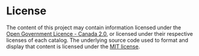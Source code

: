 # License

The content of this project may contain information licensed under the [Open Government Licence - Canada 2.0](https://open.canada.ca/en/open-government-licence-canada), or licensed under their respective licenses of each catalog. The underlying source code used to format and display that content is licensed under the [MIT license](https://opensource.org/license/mit).